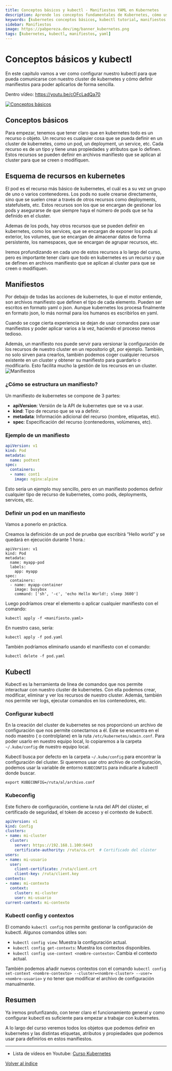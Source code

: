 ```yaml
---
title: Conceptos básicos y kubectl - Manifiestos YAML en Kubernetes
description: Aprende los conceptos fundamentales de Kubernetes, cómo usar manifiestos YAML y dominar kubectl desde cero. Guía completa con ejemplos prácticos.
keywords: [kubernetes conceptos básicos, kubectl tutorial, manifiestos kubernetes, yaml kubernetes, kubernetes desde cero, kubectl comandos, pods kubernetes]
sidebar: Manifiestos
image: https://pabpereza.dev/img/banner_kubernetes.png
tags: [kubernetes, kubectl, manifiestos, yaml]
---
```


# Conceptos básicos y kubectl 
En este capítulo vamos a ver como configurar nuestro kubectl para que pueda comunicarse con nuestro cluster de kubernetes y cómo definir manifiestos para poder aplicarlos de forma sencilla.

Dentro vídeo: https://youtu.be/cOFcLadQa70

[![Conceptos básicos](https://img.youtube.com/vi/cOFcLadQa70/maxresdefault.jpg)](https://youtu.be/cOFcLadQa70)

## Conceptos básicos
Para empezar, tenemos que tener claro que en kubernetes todo es un recurso o objeto. Un recurso es cualquier cosa que se pueda definir en un cluster de kubernetes, como un pod, un deployment, un service, etc. Cada recurso es de un tipo y tiene unas propiedades y atributos que lo definen. Estos recursos se pueden definir en archivos manifiesto que se aplican al cluster para que se creen o modifiquen.


## Esquema de recursos en kubernetes
El pod es el recurso más básico de kubernetes, el cuál es a su vez un grupo de uno o varios contenedores. Los pods no suele crearse directamente, sino que se suelen crear a través de otros recursos como deployments, statefulsets, etc. Estos recursos son los que se encargan de gestionar los pods y asegurarse de que siempre haya el número de pods que se ha definido en el cluster.

Ademas de los pods, hay otros recursos que se pueden definir en kubernetes, como los services, que se encargan de exponer los pods al exterior, los volumes, que se encargan de almacenar datos de forma persistente, los namespaces, que se encargan de agrupar recursos, etc.

Iremos profundizando en cada uno de estos recursos a lo largo del curso, pero es importante tener claro que todo en kubernetes es un recurso y que se definen en archivos manifiesto que se aplican al cluster para que se creen o modifiquen.


## Manifiestos
Por debajo de todas las acciones de kubernetes, lo que el motor entiende, son archivos manifiesto que definen el tipo de cada elemento. Pueden ser escritos en formato yaml o json. Aunque kubernetes los procesa finalmente en formato json, lo más normal para los humanos es escribirlos en yaml. 

Cuando se coge cierta experiencia se dejan de usar comandos para usar manifiestos y poder aplicar varios a la vez, haciendo el proceso menos tedioso.

Además, un manifiesto nos puede servir para versionar la configuración de los recursos de nuestro cluster en un repositorio git, por ejemplo. También, no solo sirven para crearlos, también podemos coger cualquier recursos existente en un cluster y obtener su manifiesto para guardarlo o modificarlo. Esto facilita mucho la gestión de los recursos en un cluster.
![Manifiestos](https://i0.wp.com/blog.nashtechglobal.com/wp-content/uploads/2024/01/kubernetes-manifests.png?fit=1400%2C587&ssl=1)

### ¿Cómo se estructura un manifiesto?
Un manifiesto de kubernetes se compone de 3 partes:
* **apiVersion**: Versión de la API de kubernetes que se va a usar.
* **kind**: Tipo de recurso que se va a definir.
* **metadata**: Información adicional del recurso (nombre, etiquetas, etc).
* **spec**: Especificación del recurso (contenedores, volúmenes, etc).

### Ejemplo de un manifiesto
```yaml
apiVersion: v1
kind: Pod
metadata:
  name: podtest
spec:
  containers:
  - name: cont1
    image: nginx:alpine
```

Esto sería un ejemplo muy sencillo, pero en un manifiesto podemos definir cualquier tipo de recurso de kubernetes, como pods, deployments, services, etc.


### Definir un pod en un manifiesto
Vamos a ponerlo en práctica.

Creamos la definición de un pod de prueba que escribirá “Hello world” y se quedará en ejecución durante 1 hora.:
```shell
apiVersion: v1
kind: Pod
metadata:
  name: myapp-pod
  labels:
    app: myapp
spec:
  containers:
  - name: myapp-container
    image: busybox
    command: ['sh', '-c', 'echo Hello World!; sleep 3600']
```

Luego podríamos crear el elemento o aplicar cualquier manifiesto con el comando:
```shell
kubectl apply -f <manifiesto.yaml>
```

En nuestro caso, sería:
```shell
kubectl apply -f pod.yaml
```

También podríamos eliminarlo usando el manifiesto con el comando:
```shell
kubectl delete -f pod.yaml
```



## Kubectl
Kubectl es la herramienta de línea de comandos que nos permite interactuar con nuestro cluster de kubernetes. Con ella podemos crear, modificar, eliminar y ver los recursos de nuestro cluster. Además, también nos permite ver logs, ejecutar comandos en los contenedores, etc.

### Configurar kubectl
En la creación del cluster de kubernetes se nos proporcionó un archivo de configuración que nos permite conectarnos a él. Este se encuentra en el nodo maestro ( o controlplane) en la ruta `/etc/kubernetes/admin.conf`. Para poder usarlo en nuestro equipo local, lo copiaremos a la carpeta `~/.kube/config` de nuestro equipo local.

Kubectl busca por defecto en la carpeta `~/.kube/config` para encontrar la configuración del cluster. Si queremos usar otro archivo de configuración, podemos usar la variable de entorno `KUBECONFIG` para indicarle a kubectl donde buscar.

```shell
export KUBECONFIG=/ruta/al/archivo.conf
```

### Kubeconfig 
Este fichero de configuración, contiene la ruta del API del clúster, el certificado de seguridad, el token de acceso y el contexto de kubectl. 

```yaml
apiVersion: v1
kind: Config
clusters:
- name: mi-cluster
  cluster:
    server: https://192.168.1.100:6443
    certificate-authority: /ruta/ca.crt  # Certificado del clúster
users:
- name: mi-usuario
  user:
    client-certificate: /ruta/client.crt
    client-key: /ruta/client.key
contexts:
- name: mi-contexto
  context:
    cluster: mi-cluster
    user: mi-usuario
current-context: mi-contexto
```


### Kubectl config y contextos
El comando `kubectl config` nos permite gestionar la configuración de kubectl. Algunos comandos útiles son:
* `kubectl config view`: Muestra la configuración actual.
* `kubectl config get-contexts`: Muestra los contextos disponibles.
* `kubectl config use-context <nombre-contexto>`: Cambia el contexto actual.

También podemos añadir nuevos contextos con el comando `kubectl config set-context <nombre-contexto> --cluster=<nombre-cluster> --user=<nombre-usuario>` y no tener que modificar el archivo de configuración manualmente.




## Resumen
Ya iremos profunfizando, con tener claro el funcionamiento general y como configurar kubectl es suficiente para empezar a trabajar con kubernetes.

A lo largo del curso veremos todos los objetos que podemos definir en kubernetes y las distintas etiquetas, atributos y propiedades que podemos usar para definirlos en estos manifiestos. 

---
* Lista de vídeos en Youtube: [Curso Kubernetes](https://www.youtube.com/playlist?list=PLQhxXeq1oc2k9MFcKxqXy5GV4yy7wqSma)

[Volver al índice](README.md#índice)